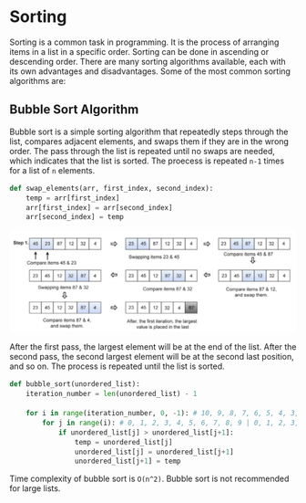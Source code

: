 # Sorting

Sorting is a common task in programming. It is the process of arranging items in a list in a specific order. Sorting can be done in ascending or descending order. There are many sorting algorithms available, each with its own advantages and disadvantages. Some of the most common sorting algorithms are:

## Bubble Sort Algorithm

Bubble sort is a simple sorting algorithm that repeatedly steps through the list, compares adjacent elements, and swaps them if they are in the wrong order. The pass through the
list is repeated until no swaps are needed, which indicates that the list is sorted.
The proecess is repeated `n-1` times for a list of `n` elements.

```python
def swap_elements(arr, first_index, second_index):
    temp = arr[first_index]
    arr[first_index] = arr[second_index]
    arr[second_index] = temp
```

![alt text](image.png)

After the first pass, the largest element will be at the end of the list. After the second pass, the second largest element will be at the second last position, and so on. The process is repeated until the list is sorted.

```python
def bubble_sort(unordered_list):
    iteration_number = len(unordered_list) - 1

    for i in range(iteration_number, 0, -1): # 10, 9, 8, 7, 6, 5, 4, 3, 2, 1
        for j in range(i): # 0, 1, 2, 3, 4, 5, 6, 7, 8, 9 | 0, 1, 2, 3, 4, 5, 6, 7, 8 | 0, 1, 2, 3, 4, 5, 6, 7 | 0, 1, 2, 3, 4, 5, 6 | 0, 1, 2, 3, 4, 5 | 0, 1, 2, 3, 4 | 0, 1, 2, 3 | 0, 1, 2 | 0, 1
            if unordered_list[j] > unordered_list[j+1]:
                temp = unordered_list[j]
                unordered_list[j] = unordered_list[j+1]
                unordered_list[j+1] = temp
```

Time complexity of bubble sort is `O(n^2)`. Bubble sort is not recommended for large lists.
